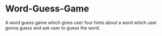 # Word-Guess-Game
A word guess game which gives user four hints about a word which user gonna guess and ask user to guess the word. 
